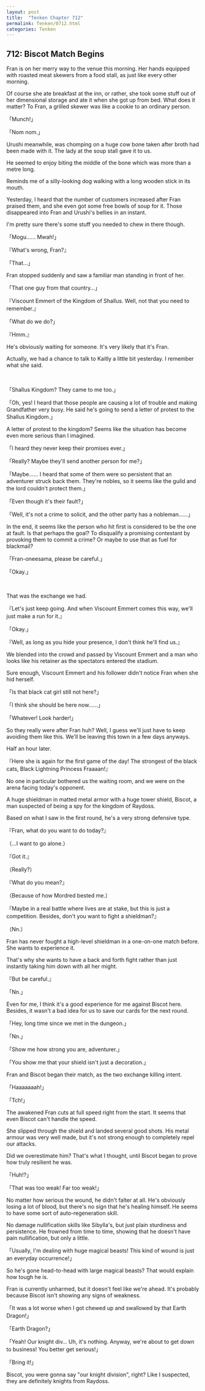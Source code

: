```yaml
---
layout: post
title:  "Tenken Chapter 712"
permalink: Tenken/0712.html
categories: Tenken
---
```

<h2 id="ch712">712: Biscot Match Begins</h2>
<p>Fran is on her merry way to the venue this morning. Her hands equipped with roasted meat skewers from a food stall, as just like every other morning.</p>

<p>Of course she ate breakfast at the inn, or rather, she took some stuff out of her dimensional storage and ate it when she got up from bed. What does it matter? To Fran, a grilled skewer was like a cookie to an ordinary person.</p>

<p>「Munch!」</p>
<p>「Nom nom.」</p>

<p>Urushi meanwhile, was chomping on a huge cow bone taken after broth had been made with it. The lady at the soup stall gave it to us.</p>

<p>He seemed to enjoy biting the middle of the bone which was more than a metre long.</p>

<p>Reminds me of a silly-looking dog walking with a long wooden stick in its mouth.</p>

<p>Yesterday, I heard that the number of customers increased after Fran praised them, and she even got some free bowls of soup for it. Those disappeared into Fran and Urushi's bellies in an instant.</p>

<p>I'm pretty sure there's some stuff you needed to chew in there though.</p>

<p>「Mogu…… Mwah!」</p>
<p>『What's wrong, Fran?』</p>
<p>「That…」</p>

<p>Fran stopped suddenly and saw a familiar man standing in front of her.</p>

<p>「That one guy from that country…」</p>
<p>『Viscount Emmert of the Kingdom of Shallus. Well, not that you need to remember.』</p>
<p>「What do we do?」</p>
<p>『Hmm.』</p>

<p>He's obviously waiting for someone. It's very likely that it's Fran.</p>

<p>Actually, we had a chance to talk to Kaitly a little bit yesterday. I remember what she said.</p>

<br>
<p>「Shallus Kingdom? They came to me too.」</p>
<p>「Oh, yes! I heard that those people are causing a lot of trouble and making Grandfather very busy. He said he's going to send a letter of protest to the Shallus Kingdom.」</p>

<p>A letter of protest to the kingdom? Seems like the situation has become even more serious than I imagined.</p>

<p>「I heard they never keep their promises ever.」</p>
<p>「Really? Maybe they'll send another person for me?」</p>
<p>「Maybe…… I heard that some of them were so persistent that an adventurer struck back them. They're nobles, so it seems like the guild and the lord couldn't protect them.」</p>
<p>「Even though it's their fault?」</p>
<p>「Well, it's not a crime to solicit, and the other party has a nobleman……」</p>

<p>In the end, it seems like the person who hit first is considered to be the one at fault. Is that perhaps the goal? To disqualify a promising contestant by provoking them to commit a crime? Or maybe to use that as fuel for blackmail?</p>

<p>「Fran-oneesama, please be careful.」</p>
<p>「Okay.」</p>
<br>

<p>That was the exchange we had.</p>

<p>『Let's just keep going. And when Viscount Emmert comes this way, we'll just make a run for it.』</p>
<p>「Okay.」</p>
<p>『Well, as long as you hide your presence, I don't think he'll find us.』</p>

<p>We blended into the crowd and passed by Viscount Emmert and a man who looks like his retainer as the spectators entered the stadium.</p>

<p>Sure enough, Viscount Emmert and his follower didn't notice Fran when she hid herself.</p>

<p>「Is that black cat girl still not here?」</p>
<p>「I think she should be here now……」</p>
<p>「Whatever! Look harder!」</p>

<p>So they really were after Fran huh? Well, I guess we'll just have to keep avoiding them like this. We'll be leaving this town in a few days anyways.</p>

<p>Half an hour later.</p>

<p>『Here she is again for the first game of the day! The strongest of the black cats, Black Lightning Princess Fraaaan!』</p>

<p>No one in particular bothered us the waiting room, and we were on the arena facing today's opponent.</p>

<p>A huge shieldman in matted metal armor with a huge tower shield, Biscot, a man suspected of being a spy for the kingdom of Raydoss.</p>

<p>Based on what I saw in the first round, he's a very strong defensive type.</p>

<p>『Fran, what do you want to do today?』</p>
<p>（…I want to go alone.）</p>
<p>『Got it.』</p>
<p>（Really?）</p>
<p>『What do you mean?』</p>
<p>（Because of how Mordred bested me.）</p>
<p>『Maybe in a real battle where lives are at stake, but this is just a competition. Besides, don't you want to fight a shieldman?』</p>
<p>（Nn.）</p>

<p>Fran has never fought a high-level shieldman in a one-on-one match before. She wants to experience it.</p>

<p>That's why she wants to have a back and forth fight rather than just instantly taking him down with all her might.</p>

<p>『But be careful.』</p>
<p>「Nn.」</p>

<p>Even for me, I think it's a good experience for me against Biscot here. Besides, it wasn't a bad idea for us to save our cards for the next round.</p>

<p>「Hey, long time since we met in the dungeon.」</p>
<p>「Nn.」</p>
<p>「Show me how strong you are, adventurer.」</p>
<p>「You show me that your shield isn't just a decoration.」</p>

<p>Fran and Biscot began their match, as the two exchange killing intent.</p>

<p>「Haaaaaaah!」</p>
<p>「Tch!」</p>

<p>The awakened Fran cuts at full speed right from the start. It seems that even Biscot can't handle the speed.</p>

<p>She slipped through the shield and landed several good shots. His metal armour was very well made, but it's not strong enough to completely repel our attacks.</p>

<p>Did we overestimate him? That's what I thought, until Biscot began to prove how truly resilient he was.</p>

<p>「Huh!?」</p>
<p>「That was too weak! Far too weak!」</p>

<p>No matter how serious the wound, he didn't falter at all. He's obviously losing a lot of blood, but there's no sign that he's healing himself. He seems to have some sort of auto-regeneration skill.</p>

<p>No damage nullification skills like Sibylla's, but just plain sturdiness and persistence. He frowned from time to time, showing that he doesn't have pain nullification, but only a little.</p>

<p>「Usually, I'm dealing with huge magical beasts! This kind of wound is just an everyday occurrence!」</p>

<p>So he's gone head-to-head with large magical beasts? That would explain how tough he is.</p>

<p>Fran is currently unharmed, but it doesn't feel like we're ahead. It's probably because Biscot isn't showing any signs of weakness.</p>

<p>「It was a lot worse when I got chewed up and swallowed by that Earth Dragon!」</p>
<p>「Earth Dragon?」</p>
<p>「Yeah! Our knight div… Uh, it's nothing. Anyway, we're about to get down to business! You better get serious!」</p>
<p>「Bring it!」</p>

<p>Biscot, you were gonna say "our knight division", right? Like I suspected, they are definitely knights from Raydoss.</p>

<br>






